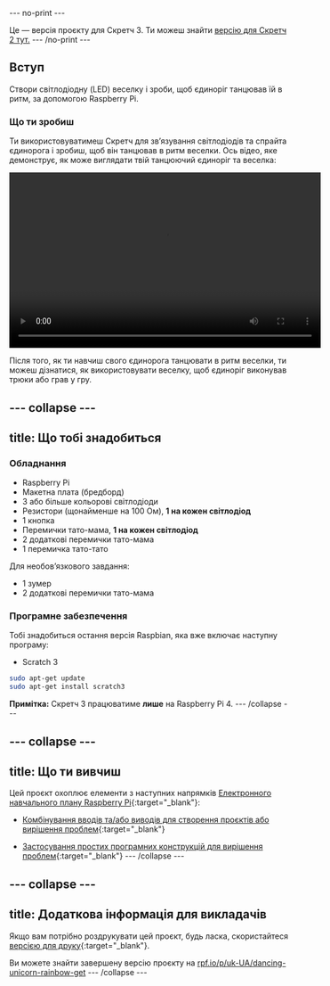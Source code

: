 --- no-print --- 

Це — версія проєкту для Скретч 3. Ти можеш знайти [версію для Скретч 2 тут.](https://projects.raspberrypi.org/uk-UA/projects/dancing-unicorn-rainbow-scratch2)
--- /no-print ---

## Вступ

Створи світлодіодну (LED) веселку і зроби, щоб єдиноріг танцював їй в ритм, за допомогою Raspberry Pi.

### Що ти зробиш

Ти використовуватимеш Скретч для зв’язування світлодіодів та спрайта єдинорога і зробиш, щоб він танцював в ритм веселки. Ось відео, яке демонструє, як може виглядати твій танцюючий єдиноріг та веселка:

<video width="560" height="315" controls> <source src="resources/Screencast.mp4" type="video/mp4"> Твій браузер не підтримує тег video, спробуй FireFox або Chrome </video> 

Після того, як ти навчиш свого єдинорога танцювати в ритм веселки, ти можеш дізнатися, як використовувати веселку, щоб єдиноріг виконував трюки або грав у гру.

--- collapse ---
---
title: Що тобі знадобиться
---

### Обладнання

+ Raspberry Pi
+ Макетна плата (бредборд)
+ 3 або більше кольорові світлодіоди
+ Резистори (щонайменше на 100 Ом), **1 на кожен світлодіод**
+ 1 кнопка
+ Перемички тато-мама, **1 на кожен світлодіод**
+ 2 додаткові перемички тато-мама
+ 1 перемичка тато-тато

Для необов’язкового завдання:

+ 1 зумер
+ 2 додаткові перемички тато-мама

### Програмне забезпечення

Тобі знадобиться остання версія Raspbian, яка вже включає наступну програму:

+ Scratch 3

```bash
sudo apt-get update
sudo apt-get install scratch3
```

**Примітка:** Скретч 3 працюватиме **лише** на Raspberry Pi 4. --- /collapse ---

--- collapse ---
---
title: Що ти вивчиш
---

Цей проєкт охоплює елементи з наступних напрямків [Електронного навчального плану Raspberry Pi](http://rpf.io/curriculum){:target="_blank"}:

+ [Комбінування вводів та/або виводів для створення проєктів або вирішення проблем](https://curriculum.raspberrypi.org/physical-computing/builder/){:target="_blank"}

+ [Застосування простих програмних конструкцій для вирішення проблем](https://www.raspberrypi.org/curriculum/programming/builder){:target="_blank"} --- /collapse ---

--- collapse ---
---
title: Додаткова інформація для викладачів
---

Якщо вам потрібно роздрукувати цей проєкт, будь ласка, скористайтеся [версією для друку](https://projects.raspberrypi.org/uk-UA/projects/dancing-unicorn-rainbow/print){:target="_blank"}.

Ви можете знайти завершену версію проєкту на [rpf.io/p/uk-UA/dancing-unicorn-rainbow-get](https://rpf.io/p/uk-UA/dancing-unicorn-rainbow-get) --- /collapse ---